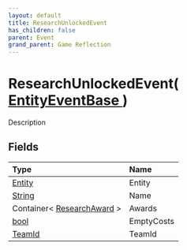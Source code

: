 ```yaml
---
layout: default
title: ResearchUnlockedEvent
has_children: false
parent: Event
grand_parent: Game Reflection
---
```

# ResearchUnlockedEvent( [ EntityEventBase ](/riftbreaker-wiki/docs/game-reflection/events/entity_event_base/) )
Description 

## Fields

| Type | Name |
|:----------|:--------------|
| [Entity](/riftbreaker-wiki/docs/game-reflection/classes/entity/) | Entity |
| [String](/riftbreaker-wiki/docs/game-reflection/components/string/) | Name |
| Container< [ResearchAward](/riftbreaker-wiki/docs/game-reflection/classes/research_award/) > | Awards |
| [bool](/riftbreaker-wiki/docs/game-reflection/components/bool/) | EmptyCosts |
| [TeamId](/riftbreaker-wiki/docs/game-reflection/classes/team_id/) | TeamId |

